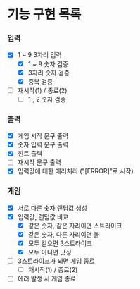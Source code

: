 # 기능 구현 목록

### 입력
- [x] 1 ~ 9 3자리 입력
  - [x] 1 ~ 9 숫자 검증
  - [x] 3자리 숫자 검증
  - [x] 중복 검증
- [ ] 재시작(1) / 종료(2) 
  - [ ] 1 , 2 숫자 검증

### 출력
- [x] 게임 시작 문구 출력
- [x] 숫자 입력 문구 출력
- [x] 힌트 출력 
- [ ] 재시작 문구 출력
- [x] 입력값에 대한 에러처리 ("[ERROR]"로 시작)

### 게임
- [x] 서로 다른 숫자 랜덤값 생성
- [x] 입력값, 랜덤값 비교
  - [x] 같은 숫자, 같은 자리이면 스트라이크
  - [x] 같은 숫자, 다른 자리이면 볼
  - [x] 모두 같으면 3스트라이크
  - [x] 모두 아니면 낫싱
- [ ] 3스트라이크가 되면 게임 종료
  - [ ] 재시작(1) / 종료(2) 
- [ ] 에러 발생 시 게임 종료
